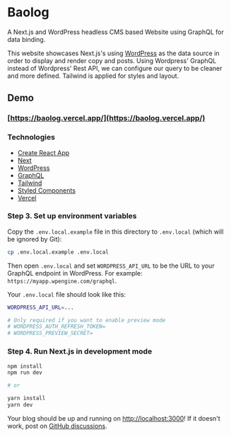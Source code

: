 # Baolog

A Next.js and WordPress headless CMS based Website using GraphQL for data binding.

This website showcases Next.js's using [WordPress](https://wordpress.org) as the data source in order to display and render copy and posts. Using Wordpress' GraphQL instead of Wordpress' Rest API, we can configure our query to be cleaner and more defined. Tailwind is applied for styles and layout.

## Demo

### [https://baolog.vercel.app/](https://baolog.vercel.app/)

### Technologies

-   [Create React App](https://github.com/facebook/create-react-app)
-   [Next](https://github.com/vercel/next.js/)
-   [WordPress](https://github.com/WordPress/WordPress)
-   [GraphQL](https://github.com/graphql)
-   [Tailwind](https://github.com/tailwindlabs/tailwindcss)
-   [Styled Components](https://styled-components.com)
-   [Vercel](https://vercel.com?utm_source=pulakchakraborty)

### Step 3. Set up environment variables

Copy the `.env.local.example` file in this directory to `.env.local` (which will be ignored by Git):

```bash
cp .env.local.example .env.local
```

Then open `.env.local` and set `WORDPRESS_API_URL` to be the URL to your GraphQL endpoint in WordPress. For example: `https://myapp.wpengine.com/graphql`.

Your `.env.local` file should look like this:

```bash
WORDPRESS_API_URL=...

# Only required if you want to enable preview mode
# WORDPRESS_AUTH_REFRESH_TOKEN=
# WORDPRESS_PREVIEW_SECRET=
```

### Step 4. Run Next.js in development mode

```bash
npm install
npm run dev

# or

yarn install
yarn dev
```

Your blog should be up and running on [http://localhost:3000](http://localhost:3000)! If it doesn't work, post on [GitHub discussions](https://github.com/vercel/next.js/discussions).
